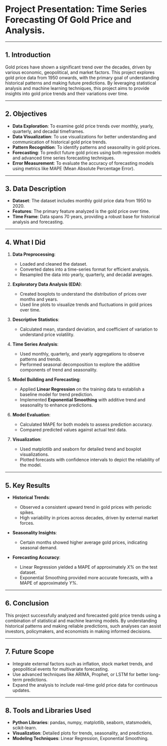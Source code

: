 # Project Presentation: Time Series Forecasting Of Gold Price and Analysis.

---

## **1. Introduction**
Gold prices have shown a significant trend over the decades, driven by various economic, geopolitical, and market factors. This project explores gold price data from 1950 onwards, with the primary goal of understanding historical patterns and making future predictions. By leveraging statistical analysis and machine learning techniques, this project aims to provide insights into gold price trends and their variations over time.

---

## **2. Objectives**
- **Data Exploration**: To examine gold price trends over monthly, yearly, quarterly, and decadal timeframes.
- **Data Visualization**: To use visualizations for better understanding and communication of historical gold price trends.
- **Pattern Recognition**: To identify patterns and seasonality in gold prices.
- **Forecasting**: To predict future gold prices using both regression models and advanced time series forecasting techniques.
- **Error Measurement**: To evaluate the accuracy of forecasting models using metrics like MAPE (Mean Absolute Percentage Error).

---

## **3. Data Description**
- **Dataset**: The dataset includes monthly gold price data from 1950 to 2020.
- **Features**: The primary feature analyzed is the gold price over time.
- **Time Frame**: Data spans 70 years, providing a robust base for historical analysis and forecasting.

---

## **4. What I Did**
1. **Data Preprocessing**:
   - Loaded and cleaned the dataset.
   - Converted dates into a time-series format for efficient analysis.
   - Resampled the data into yearly, quarterly, and decadal averages.

2. **Exploratory Data Analysis (EDA)**:
   - Created boxplots to understand the distribution of prices over months and years.
   - Used line plots to visualize trends and fluctuations in gold prices over time.

3. **Descriptive Statistics**:
   - Calculated mean, standard deviation, and coefficient of variation to understand price volatility.

4. **Time Series Analysis**:
   - Used monthly, quarterly, and yearly aggregations to observe patterns and trends.
   - Performed seasonal decomposition to explore the additive components of trend and seasonality.

5. **Model Building and Forecasting**:
   - Applied **Linear Regression** on the training data to establish a baseline model for trend prediction.
   - Implemented **Exponential Smoothing** with additive trend and seasonality to enhance predictions.

6. **Model Evaluation**:
   - Calculated MAPE for both models to assess prediction accuracy.
   - Compared predicted values against actual test data.

7. **Visualization**:
   - Used matplotlib and seaborn for detailed trend and boxplot visualizations.
   - Plotted forecasts with confidence intervals to depict the reliability of the model.

---

## **5. Key Results**
- **Historical Trends**:
  - Observed a consistent upward trend in gold prices with periodic spikes.
  - High variability in prices across decades, driven by external market forces.

- **Seasonality Insights**:
  - Certain months showed higher average gold prices, indicating seasonal demand.

- **Forecasting Accuracy**:
  - Linear Regression yielded a MAPE of approximately *X%* on the test dataset.
  - Exponential Smoothing provided more accurate forecasts, with a MAPE of approximately *Y%*.

---

## **6. Conclusion**
This project successfully analyzed and forecasted gold price trends using a combination of statistical and machine learning models. By understanding historical patterns and making reliable predictions, such analyses can assist investors, policymakers, and economists in making informed decisions.

---

## **7. Future Scope**
- Integrate external factors such as inflation, stock market trends, and geopolitical events for multivariate forecasting.
- Use advanced techniques like ARIMA, Prophet, or LSTM for better long-term predictions.
- Expand the analysis to include real-time gold price data for continuous updates.

---

## **8. Tools and Libraries Used**
- **Python Libraries**: pandas, numpy, matplotlib, seaborn, statsmodels, scikit-learn.
- **Visualization**: Detailed plots for trends, seasonality, and predictions.
- **Modeling Techniques**: Linear Regression, Exponential Smoothing.

